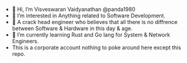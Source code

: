 - 👋 Hi, I’m Visveswaran Vaidyanathan @panda1980
- 👀 I’m interested in Anything related to Software Development. 
- :rotating_light: A crack head engineer who believes that all there is no diffrence between Software & Hardware in this day & age.
- 🌱 I’m currently learning Rust and Go lang for System & Network Engineers.
- This is a corporate account nothing to poke around here except this repo. 

<!---
panda1980/panda1980 is a ✨ special ✨ repository because its `README.md` (this file) appears on your GitHub profile.
You can click the Preview link to take a look at your changes.
--->

